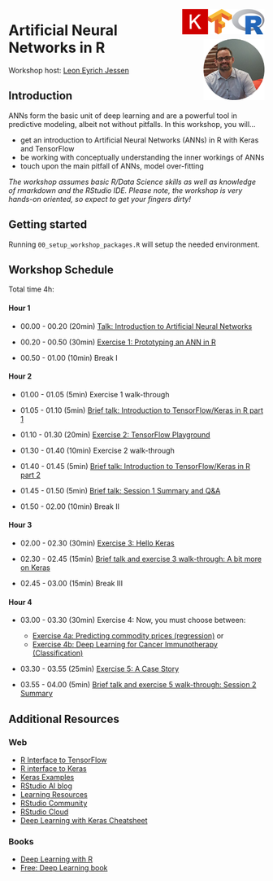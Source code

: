 
<a href='https://www.r-project.org'><img src='img/logo_r.png' align="right" height="50" /></a>

<a href='https://tensorflow.rstudio.com'><img src='img/logo_tensorflow.png' align="right" height="50" /></a>

<a href='https://keras.rstudio.com'><img src='img/logo_keras.png' align="right" height="50" /></a>

# Artificial Neural Networks in R <a href='https://twitter.com/jessenleon'><img src='img/leon_eyrich_jessen.png' align="right" height="120" /></a>

Workshop host: [Leon Eyrich Jessen](https://twitter.com/jessenleon)

## Introduction

ANNs form the basic unit of deep learning and are a powerful tool in
predictive modeling, albeit not without pitfalls. In this workshop, you
will…

-   get an introduction to Artificial Neural Networks (ANNs) in R with
    Keras and TensorFlow
-   be working with conceptually understanding the inner workings of
    ANNs
-   touch upon the main pitfall of ANNs, model over-fitting

*The workshop assumes basic R/Data Science skills as well as knowledge
of rmarkdown and the RStudio IDE. Please note, the workshop is very
hands-on oriented, so expect to get your fingers dirty!*

## Getting started

Running `00_setup_workshop_packages.R` will setup the needed
environment.

## Workshop Schedule

Total time 4h:

#### Hour 1

-   00.00 - 00.20 (20min) [Talk: Introduction to Artificial Neural
    Networks](short_talks/01_introduction_to_artificial_neural_networks.html)

-   00.20 - 00.50 (30min) [Exercise 1: Prototyping an ANN in
    R](https://htmlpreview.github.io/?https://github.com/leonjessen/workshop_anns_in_r/blob/main/exercises/00_exercises.html)

-   00.50 - 01.00 (10min) Break I

#### Hour 2

-   01.00 - 01.05 (5min) Exercise 1 walk-through

-   01.05 - 01.10 (5min) [Brief talk: Introduction to TensorFlow/Keras
    in R part 1](short_talks/02_introduction_to_keras_1.html)

-   01.10 - 01.30 (20min) [Exercise 2: TensorFlow
    Playground](https://htmlpreview.github.io/?https://github.com/leonjessen/workshop_anns_in_r/blob/main/exercises/00_exercises.html)

-   01.30 - 01.40 (10min) Exercise 2 walk-through

-   01.40 - 01.45 (5min) [Brief talk: Introduction to TensorFlow/Keras
    in R part 2](short_talks/03_introduction_to_keras_2.html)

-   01.45 - 01.50 (5min) [Brief talk: Session 1 Summary and
    Q&A](short_talks/04_session_1_summary.html)

-   01.50 - 02.00 (10min) Break II

#### Hour 3

-   02.00 - 02.30 (30min) [Exercise 3: Hello
    Keras](https://htmlpreview.github.io/?https://github.com/leonjessen/workshop_anns_in_r/blob/main/exercises/00_exercises.html)

-   02.30 - 02.45 (15min) [Brief talk and exercise 3 walk-through: A bit
    more on Keras](short_talks/05_a_bit_more_on_keras.html)

-   02.45 - 03.00 (15min) Break III

#### Hour 4

-   03.00 - 03.30 (30min) Exercise 4: Now, you must choose between:

    -   [Exercise 4a: Predicting commodity prices
        (regression)](https://htmlpreview.github.io/?https://github.com/leonjessen/workshop_anns_in_r/blob/main/exercises/00_exercises.html)
        or
    -   [Exercise 4b: Deep Learning for Cancer Immunotherapy
        (Classification)](https://htmlpreview.github.io/?https://github.com/leonjessen/workshop_anns_in_r/blob/main/exercises/00_exercises.html)

-   03.30 - 03.55 (25min) [Exercise 5: A Case
    Story](https://htmlpreview.github.io/?https://github.com/leonjessen/workshop_anns_in_r/blob/main/exercises/00_exercises.html)

-   03.55 - 04.00 (5min) [Brief talk and exercise 5 walk-through:
    Session 2 Summary](short_talks/06_session_2_summary.html)

## Additional Resources

### Web

-   [R Interface to TensorFlow](https://tensorflow.rstudio.com/)
-   [R interface to Keras](https://tensorflow.rstudio.com/keras/)
-   [Keras
    Examples](https://tensorflow.rstudio.com/keras/articles/examples/)
-   [RStudio AI blog](https://blogs.rstudio.com/ai/)
-   [Learning
    Resources](https://tensorflow.rstudio.com/learn/resources/)
-   [RStudio Community](https://community.rstudio.com/)
-   [RStudio Cloud](https://rstudio.cloud/)
-   [Deep Learning with Keras
    Cheatsheet](https://github.com/rstudio/cheatsheets/raw/master/keras.pdf)

### Books

-   [Deep Learning with
    R](https://www.manning.com/books/deep-learning-with-r)
-   [Free: Deep Learning book](https://www.deeplearningbook.org/)
